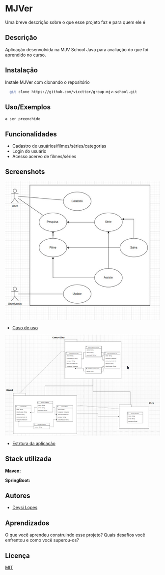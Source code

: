 
# MJVer

Uma breve descrição sobre o que esse projeto faz e para quem ele é


## Descrição
Aplicação desenvolvida na MJV School Java para avaliação do que foi aprendido no curso.
## Instalação

Instale MJVer com clonando o repositório

```bash
  git clone https://github.com/viccttor/group-mjv-school.git
```
    
## Uso/Exemplos

```
a ser preenchido
```


## Funcionalidades

- Cadastro de usuários/filmes/séries/categorias
- Login do usuário
- Acesso acervo de filmes/séries



## Screenshots

![Usuário caso de uso](UsecaseUser.jpeg)
- [Caso de uso](https://drive.google.com/file/d/1dmGTrkD596eeozXSV1_BNwkSERJUF7bh/view?usp=sharing)


![Estrutura da aplicação](mvc.jpeg)
- [Estrtura da aplicação](https://drive.google.com/file/d/1R05lyJ8fD_efIApEuW9z1KCLOuqgTlED/view?usp=sharing)

## Stack utilizada

**Maven:** 

**SpringBoot:** 


## Autores

- [Deysi Lopes](https://github.com/DeysiLopes)


## Aprendizados

O que você aprendeu construindo esse projeto? Quais desafios você enfrentou e como você superou-os?


## Licença

[MIT](https://choosealicense.com/licenses/mit/)

